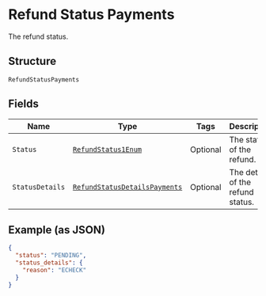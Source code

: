 
# Refund Status Payments

The refund status.

## Structure

`RefundStatusPayments`

## Fields

| Name | Type | Tags | Description | Getter | Setter |
|  --- | --- | --- | --- | --- | --- |
| `Status` | [`RefundStatus1Enum`](../../doc/models/refund-status-1-enum.md) | Optional | The status of the refund. | RefundStatus1Enum getStatus() | setStatus(RefundStatus1Enum status) |
| `StatusDetails` | [`RefundStatusDetailsPayments`](../../doc/models/refund-status-details-payments.md) | Optional | The details of the refund status. | RefundStatusDetailsPayments getStatusDetails() | setStatusDetails(RefundStatusDetailsPayments statusDetails) |

## Example (as JSON)

```json
{
  "status": "PENDING",
  "status_details": {
    "reason": "ECHECK"
  }
}
```

